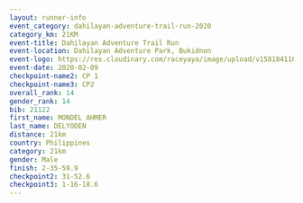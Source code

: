```yaml
--- 
layout: runner-info 
event_category: dahilayan-adventure-trail-run-2020 
category_km: 21KM 
event-title: Dahilayan Adventure Trail Run 
event-location: Dahilayan Adventure Park, Bukidnon 
event-logo: https://res.cloudinary.com/raceyaya/image/upload/v1581841107/logo/2020/dahilayan-adventure-park-2020_gve1jp.png 
event-date: 2020-02-09 
checkpoint-name2: CP 1 
checkpoint-name3: CP2 
overall_rank: 14
gender_rank: 14
bib: 21122
first_name: MONDEL AHMER
last_name: DELYODEN
distance: 21km
country: Philippines
category: 21km
gender: Male
finish: 2-35-59.9
checkpoint2: 31-52.6
checkpoint3: 1-16-18.6
--- 
```

